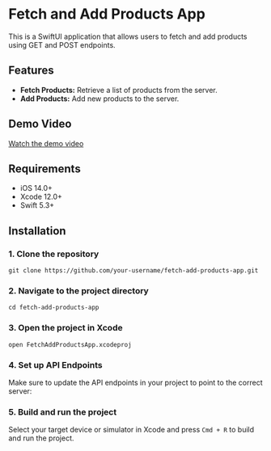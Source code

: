<h1>Fetch and Add Products App</h1>

<p>This is a SwiftUI application that allows users to fetch and add products using GET and POST endpoints.</p>

<h2>Features</h2>
<ul>
    <li><strong>Fetch Products:</strong> Retrieve a list of products from the server.</li>
    <li><strong>Add Products:</strong> Add new products to the server.</li>
</ul>

<h2>Demo Video</h2>
<p><a href="https://github.com/user-attachments/assets/305d2cf0-7720-4cfe-8774-420c1ac1ee6d">Watch the demo video</a></p>

<h2>Requirements</h2>
<ul>
    <li>iOS 14.0+</li>
    <li>Xcode 12.0+</li>
    <li>Swift 5.3+</li>
</ul>

<h2>Installation</h2>

<h3>1. Clone the repository</h3>
<pre><code>git clone https://github.com/your-username/fetch-add-products-app.git</code></pre>

<h3>2. Navigate to the project directory</h3>
<pre><code>cd fetch-add-products-app</code></pre>

<h3>3. Open the project in Xcode</h3>
<pre><code>open FetchAddProductsApp.xcodeproj</code></pre>

<h3>4. Set up API Endpoints</h3>
<p>Make sure to update the API endpoints in your project to point to the correct server:</p>

<h3>5. Build and run the project</h3>
<p>Select your target device or simulator in Xcode and press <code>Cmd + R</code> to build and run the project.</p>





